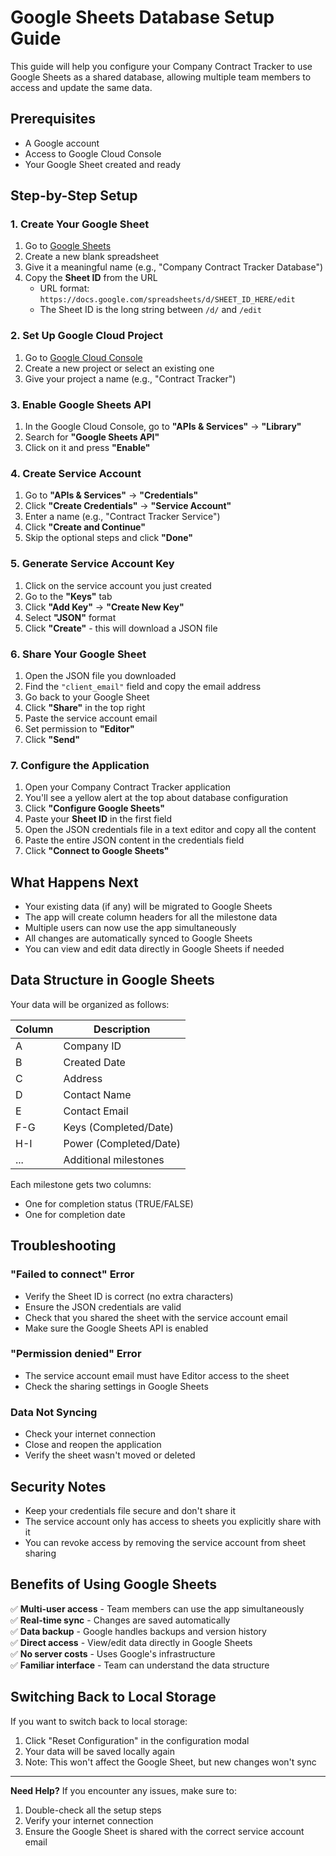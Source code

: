 # Google Sheets Database Setup Guide

This guide will help you configure your Company Contract Tracker to use Google Sheets as a shared database, allowing multiple team members to access and update the same data.

## Prerequisites

- A Google account
- Access to Google Cloud Console
- Your Google Sheet created and ready

## Step-by-Step Setup

### 1. Create Your Google Sheet

1. Go to [Google Sheets](https://sheets.google.com)
2. Create a new blank spreadsheet
3. Give it a meaningful name (e.g., "Company Contract Tracker Database")
4. Copy the **Sheet ID** from the URL
   - URL format: `https://docs.google.com/spreadsheets/d/SHEET_ID_HERE/edit`
   - The Sheet ID is the long string between `/d/` and `/edit`

### 2. Set Up Google Cloud Project

1. Go to [Google Cloud Console](https://console.cloud.google.com)
2. Create a new project or select an existing one
3. Give your project a name (e.g., "Contract Tracker")

### 3. Enable Google Sheets API

1. In the Google Cloud Console, go to **"APIs & Services"** → **"Library"**
2. Search for **"Google Sheets API"**
3. Click on it and press **"Enable"**

### 4. Create Service Account

1. Go to **"APIs & Services"** → **"Credentials"**
2. Click **"Create Credentials"** → **"Service Account"**
3. Enter a name (e.g., "Contract Tracker Service")
4. Click **"Create and Continue"**
5. Skip the optional steps and click **"Done"**

### 5. Generate Service Account Key

1. Click on the service account you just created
2. Go to the **"Keys"** tab
3. Click **"Add Key"** → **"Create New Key"**
4. Select **"JSON"** format
5. Click **"Create"** - this will download a JSON file

### 6. Share Your Google Sheet

1. Open the JSON file you downloaded
2. Find the `"client_email"` field and copy the email address
3. Go back to your Google Sheet
4. Click **"Share"** in the top right
5. Paste the service account email
6. Set permission to **"Editor"**
7. Click **"Send"**

### 7. Configure the Application

1. Open your Company Contract Tracker application
2. You'll see a yellow alert at the top about database configuration
3. Click **"Configure Google Sheets"**
4. Paste your **Sheet ID** in the first field
5. Open the JSON credentials file in a text editor and copy all the content
6. Paste the entire JSON content in the credentials field
7. Click **"Connect to Google Sheets"**

## What Happens Next

- Your existing data (if any) will be migrated to Google Sheets
- The app will create column headers for all the milestone data
- Multiple users can now use the app simultaneously
- All changes are automatically synced to Google Sheets
- You can view and edit data directly in Google Sheets if needed

## Data Structure in Google Sheets

Your data will be organized as follows:

| Column | Description |
|--------|-------------|
| A | Company ID |
| B | Created Date |
| C | Address |
| D | Contact Name |
| E | Contact Email |
| F-G | Keys (Completed/Date) |
| H-I | Power (Completed/Date) |
| ... | Additional milestones |

Each milestone gets two columns:
- One for completion status (TRUE/FALSE)
- One for completion date

## Troubleshooting

### "Failed to connect" Error
- Verify the Sheet ID is correct (no extra characters)
- Ensure the JSON credentials are valid
- Check that you shared the sheet with the service account email
- Make sure the Google Sheets API is enabled

### "Permission denied" Error
- The service account email must have Editor access to the sheet
- Check the sharing settings in Google Sheets

### Data Not Syncing
- Check your internet connection
- Close and reopen the application
- Verify the sheet wasn't moved or deleted

## Security Notes

- Keep your credentials file secure and don't share it
- The service account only has access to sheets you explicitly share with it
- You can revoke access by removing the service account from sheet sharing

## Benefits of Using Google Sheets

✅ **Multi-user access** - Team members can use the app simultaneously  
✅ **Real-time sync** - Changes are saved automatically  
✅ **Data backup** - Google handles backups and version history  
✅ **Direct access** - View/edit data directly in Google Sheets  
✅ **No server costs** - Uses Google's infrastructure  
✅ **Familiar interface** - Team can understand the data structure  

## Switching Back to Local Storage

If you want to switch back to local storage:
1. Click "Reset Configuration" in the configuration modal
2. Your data will be saved locally again
3. Note: This won't affect the Google Sheet, but new changes won't sync

---

**Need Help?** If you encounter any issues, make sure to:
1. Double-check all the setup steps
2. Verify your internet connection
3. Ensure the Google Sheet is shared with the correct service account email
